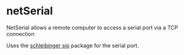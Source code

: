 # netSerial

NetSerial allows a remote computer to access a serial port via a TCP connection

Uses the [schleibinger sio](https://github.com/schleibinger/sio) package for the serial port.